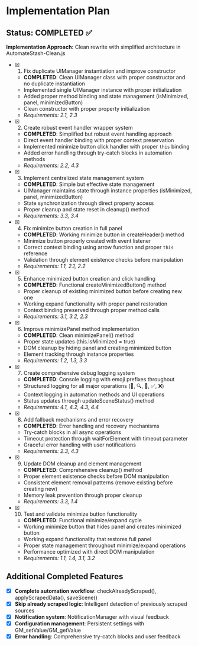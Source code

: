 # Implementation Plan

## Status: COMPLETED ✅
**Implementation Approach:** Clean rewrite with simplified architecture in AutomateStash-Clean.js

- [x] 1. Fix duplicate UIManager instantiation and improve constructor
  - **COMPLETED**: Clean UIManager class with proper constructor and no duplicate instantiation
  - Implemented single UIManager instance with proper initialization
  - Added proper method binding and state management (isMinimized, panel, minimizedButton)
  - Clean constructor with proper property initialization
  - _Requirements: 2.1, 2.3_

- [x] 2. Create robust event handler wrapper system
  - **COMPLETED**: Simplified but robust event handling approach
  - Direct event handler binding with proper context preservation
  - Implemented minimize button click handler with proper `this` binding
  - Added error handling through try-catch blocks in automation methods
  - _Requirements: 2.2, 4.3_

- [x] 3. Implement centralized state management system
  - **COMPLETED**: Simple but effective state management
  - UIManager maintains state through instance properties (isMinimized, panel, minimizedButton)
  - State synchronization through direct property access
  - Proper cleanup and state reset in cleanup() method
  - _Requirements: 3.3, 3.4_

- [x] 4. Fix minimize button creation in full panel
  - **COMPLETED**: Working minimize button in createHeader() method
  - Minimize button properly created with event listener
  - Correct context binding using arrow function and proper `this` reference
  - Validation through element existence checks before manipulation
  - _Requirements: 1.1, 2.1, 2.2_

- [x] 5. Enhance minimized button creation and click handling
  - **COMPLETED**: Functional createMinimizedButton() method
  - Proper cleanup of existing minimized button before creating new one
  - Working expand functionality with proper panel restoration
  - Context binding preserved through proper method calls
  - _Requirements: 3.1, 3.2, 2.3_

- [x] 6. Improve minimizePanel method implementation
  - **COMPLETED**: Clean minimizePanel() method
  - Proper state updates (this.isMinimized = true)
  - DOM cleanup by hiding panel and creating minimized button
  - Element tracking through instance properties
  - _Requirements: 1.2, 1.3, 3.3_

- [x] 7. Create comprehensive debug logging system
  - **COMPLETED**: Console logging with emoji prefixes throughout
  - Structured logging for all major operations (📱, 🔍, 💾, ✅, ❌)
  - Context logging in automation methods and UI operations
  - Status updates through updateSceneStatus() method
  - _Requirements: 4.1, 4.2, 4.3, 4.4_

- [x] 8. Add fallback mechanisms and error recovery
  - **COMPLETED**: Error handling and recovery mechanisms
  - Try-catch blocks in all async operations
  - Timeout protection through waitForElement with timeout parameter
  - Graceful error handling with user notifications
  - _Requirements: 2.3, 4.3_

- [x] 9. Update DOM cleanup and element management
  - **COMPLETED**: Comprehensive cleanup() method
  - Proper element existence checks before DOM manipulation
  - Consistent element removal patterns (remove existing before creating new)
  - Memory leak prevention through proper cleanup
  - _Requirements: 3.3, 1.4_

- [x] 10. Test and validate minimize button functionality
  - **COMPLETED**: Functional minimize/expand cycle
  - Working minimize button that hides panel and creates minimized button
  - Working expand functionality that restores full panel
  - Proper state management throughout minimize/expand operations
  - Performance optimized with direct DOM manipulation
  - _Requirements: 1.1, 1.4, 3.1, 3.2_

## Additional Completed Features
- [x] **Complete automation workflow**: checkAlreadyScraped(), applyScrapedData(), saveScene()
- [x] **Skip already scraped logic**: Intelligent detection of previously scraped sources
- [x] **Notification system**: NotificationManager with visual feedback
- [x] **Configuration management**: Persistent settings with GM_setValue/GM_getValue
- [x] **Error handling**: Comprehensive try-catch blocks and user feedback
